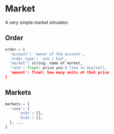 # Market

A very simple market simulator

## Order

```python
order = {
  'account': 'owner of the account',
  'order_type': 'ask | bid',
  'market': string: name of market,
  'rate': float: price you'd like to buy/sell,
  'amount': float: how many units at that price
}
```

## Markets

```python
markets = {
  'name': {
      'asks': [],
      'bids': [],
  }, ...
}
```
